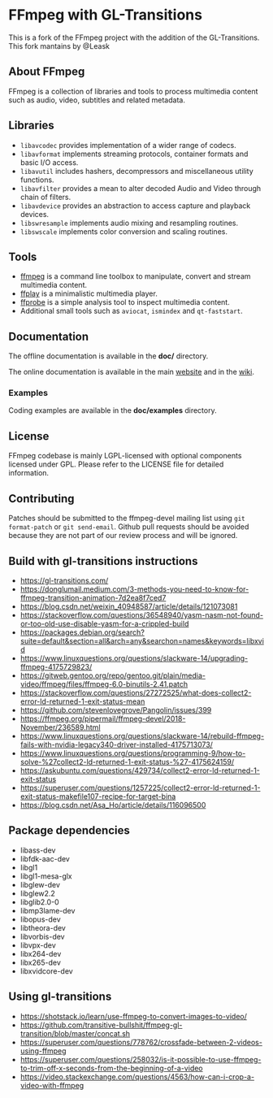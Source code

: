 FFmpeg with GL-Transitions
===========================

This is a fork of the FFmpeg project with the addition of the GL-Transitions.
This fork mantains by @Leask

## About FFmpeg

FFmpeg is a collection of libraries and tools to process multimedia content
such as audio, video, subtitles and related metadata.

## Libraries

* `libavcodec` provides implementation of a wider range of codecs.
* `libavformat` implements streaming protocols, container formats and basic I/O access.
* `libavutil` includes hashers, decompressors and miscellaneous utility functions.
* `libavfilter` provides a mean to alter decoded Audio and Video through chain of filters.
* `libavdevice` provides an abstraction to access capture and playback devices.
* `libswresample` implements audio mixing and resampling routines.
* `libswscale` implements color conversion and scaling routines.

## Tools

* [ffmpeg](https://ffmpeg.org/ffmpeg.html) is a command line toolbox to
  manipulate, convert and stream multimedia content.
* [ffplay](https://ffmpeg.org/ffplay.html) is a minimalistic multimedia player.
* [ffprobe](https://ffmpeg.org/ffprobe.html) is a simple analysis tool to inspect
  multimedia content.
* Additional small tools such as `aviocat`, `ismindex` and `qt-faststart`.

## Documentation

The offline documentation is available in the **doc/** directory.

The online documentation is available in the main [website](https://ffmpeg.org)
and in the [wiki](https://trac.ffmpeg.org).

### Examples

Coding examples are available in the **doc/examples** directory.

## License

FFmpeg codebase is mainly LGPL-licensed with optional components licensed under
GPL. Please refer to the LICENSE file for detailed information.

## Contributing

Patches should be submitted to the ffmpeg-devel mailing list using
`git format-patch` or `git send-email`. Github pull requests should be
avoided because they are not part of our review process and will be ignored.


## Build with gl-transitions instructions

- https://gl-transitions.com/
- https://donglumail.medium.com/3-methods-you-need-to-know-for-ffmpeg-transition-animation-7d2ea8f7ced7
- https://blog.csdn.net/weixin_40948587/article/details/121073081
- https://stackoverflow.com/questions/36548940/yasm-nasm-not-found-or-too-old-use-disable-yasm-for-a-crippled-build
- https://packages.debian.org/search?suite=default&section=all&arch=any&searchon=names&keywords=libxvid
- https://www.linuxquestions.org/questions/slackware-14/upgrading-ffmpeg-4175729823/
- https://gitweb.gentoo.org/repo/gentoo.git/plain/media-video/ffmpeg/files/ffmpeg-6.0-binutils-2.41.patch
- https://stackoverflow.com/questions/27272525/what-does-collect2-error-ld-returned-1-exit-status-mean
- https://github.com/stevenlovegrove/Pangolin/issues/399
- https://ffmpeg.org/pipermail/ffmpeg-devel/2018-November/236589.html
- https://www.linuxquestions.org/questions/slackware-14/rebuild-ffmpeg-fails-with-nvidia-legacy340-driver-installed-4175713073/
- https://www.linuxquestions.org/questions/programming-9/how-to-solve-%27collect2-ld-returned-1-exit-status-%27-4175624159/
- https://askubuntu.com/questions/429734/collect2-error-ld-returned-1-exit-status
- https://superuser.com/questions/1257225/collect2-error-ld-returned-1-exit-status-makefile107-recipe-for-target-bina
- https://blog.csdn.net/Asa_Ho/article/details/116096500

## Package dependencies

- libass-dev
- libfdk-aac-dev
- libgl1
- libgl1-mesa-glx
- libglew-dev
- libglew2.2
- libglib2.0-0
- libmp3lame-dev
- libopus-dev
- libtheora-dev
- libvorbis-dev
- libvpx-dev
- libx264-dev
- libx265-dev
- libxvidcore-dev


## Using gl-transitions
- https://shotstack.io/learn/use-ffmpeg-to-convert-images-to-video/
- https://github.com/transitive-bullshit/ffmpeg-gl-transition/blob/master/concat.sh
- https://superuser.com/questions/778762/crossfade-between-2-videos-using-ffmpeg
- https://superuser.com/questions/258032/is-it-possible-to-use-ffmpeg-to-trim-off-x-seconds-from-the-beginning-of-a-video
- https://video.stackexchange.com/questions/4563/how-can-i-crop-a-video-with-ffmpeg
